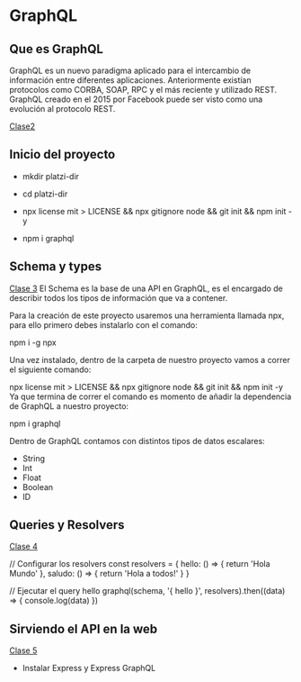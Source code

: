 # GraphQL

## Que es GraphQL

GraphQL es un nuevo paradigma aplicado para el intercambio de información entre diferentes aplicaciones. Anteriormente existían protocolos como CORBA, SOAP, RPC y el más reciente y utilizado REST. GraphQL creado en el 2015 por Facebook puede ser visto como una evolución al protocolo REST.

[Clase2](https://platzi.com/clases/1512-graphql/19900-que-es-graphql/)

## Inicio del proyecto

- mkdir platzi-dir

- cd platzi-dir

- npx license mit > LICENSE && npx gitignore node && git init && npm init -y

- npm i graphql

## Schema y types
[Clase 3](https://platzi.com/clases/1512-graphql/19901-schema-y-types/)
El Schema es la base de una API en GraphQL, es el encargado de describir todos los tipos de información que va a contener.

Para la creación de este proyecto usaremos una herramienta llamada npx, para ello primero debes instalarlo con el comando:

npm i -g npx

Una vez instalado, dentro de la carpeta de nuestro proyecto vamos a correr el siguiente comando:

npx license mit > LICENSE && npx gitignore node && git init && npm init -y
Ya que termina de correr el comando es momento de añadir la dependencia de GraphQL a nuestro proyecto:

npm i graphql

Dentro de GraphQL contamos con distintos tipos de datos escalares:

- String
- Int
- Float
- Boolean
- ID

## Queries y Resolvers

[Clase 4](https://platzi.com/clases/1512-graphql/19902-queries-y-resolvers/)

// Configurar los resolvers
const resolvers = {
    hello: () => {
        return 'Hola Mundo'
    },
    saludo: () => {
        return 'Hola a todos!'
    }
}

// Ejecutar el query hello
graphql(schema, '{ hello }', resolvers).then((data) => {
    console.log(data)
})

## Sirviendo el API en la web
<!-- Clase 5 -->
[Clase 5](https://platzi.com/clases/1512-graphql/19903-sirviendo-el-api-en-la-web/)

- Instalar Express y Express GraphQL
